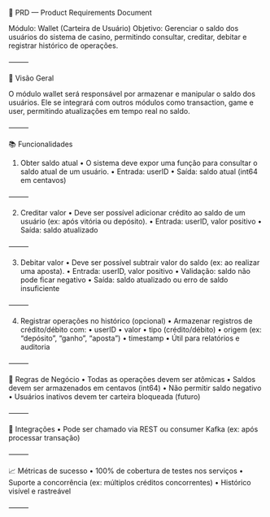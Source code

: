 🧾 PRD — Product Requirements Document

Módulo: Wallet (Carteira de Usuário)
Objetivo: Gerenciar o saldo dos usuários do sistema de casino, permitindo consultar, creditar, debitar e registrar histórico de operações.

⸻

🎯 Visão Geral

O módulo wallet será responsável por armazenar e manipular o saldo dos usuários. Ele se integrará com outros módulos como transaction, game e user, permitindo atualizações em tempo real no saldo.

⸻

📚 Funcionalidades

1. Obter saldo atual
	•	O sistema deve expor uma função para consultar o saldo atual de um usuário.
	•	Entrada: userID
	•	Saída: saldo atual (int64 em centavos)

⸻

2. Creditar valor
	•	Deve ser possível adicionar crédito ao saldo de um usuário (ex: após vitória ou depósito).
	•	Entrada: userID, valor positivo
	•	Saída: saldo atualizado

⸻

3. Debitar valor
	•	Deve ser possível subtrair valor do saldo (ex: ao realizar uma aposta).
	•	Entrada: userID, valor positivo
	•	Validação: saldo não pode ficar negativo
	•	Saída: saldo atualizado ou erro de saldo insuficiente

⸻

4. Registrar operações no histórico (opcional)
	•	Armazenar registros de crédito/débito com:
	•	userID
	•	valor
	•	tipo (crédito/débito)
	•	origem (ex: “depósito”, “ganho”, “aposta”)
	•	timestamp
	•	Útil para relatórios e auditoria

⸻

🧩 Regras de Negócio
	•	Todas as operações devem ser atômicas
	•	Saldos devem ser armazenados em centavos (int64)
	•	Não permitir saldo negativo
	•	Usuários inativos devem ter carteira bloqueada (futuro)

⸻

📡 Integrações
	•	Pode ser chamado via REST ou consumer Kafka (ex: após processar transação)

⸻

📈 Métricas de sucesso
	•	100% de cobertura de testes nos serviços
	•	Suporte a concorrência (ex: múltiplos créditos concorrentes)
	•	Histórico visível e rastreável

⸻
